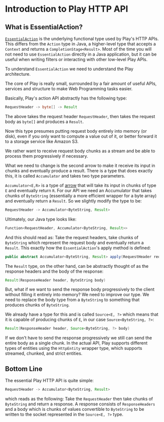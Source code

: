 <!--- Copyright (C) 2009-2017 Lightbend Inc. <https://www.lightbend.com> -->
# Introduction to Play HTTP API

## What is EssentialAction?

[`EssentialAction`](api/java/play/mvc/EssentialAction.html) is the underlying functional type used by Play's HTTP APIs. This differs from the `Action` type in Java, a higher-level type that accepts a `Context` and returns a `CompletionStage<Result>`. Most of the time you will not need to use `EssentialAction` directly in a Java application, but it can be useful when writing filters or interacting with other low-level Play APIs.

To understand `EssentialAction` we need to understand the Play architecture.

The core of Play is really small, surrounded by a fair amount of useful APIs, services and structure to make Web Programming tasks easier.

Basically, Play's action API abstractly has the following type:

```java
RequestHeader -> byte[] -> Result 
```

The above takes the request header `RequestHeader`, then takes the request body as `byte[]` and produces a `Result`.

Now this type presumes putting request body entirely into memory (or disk), even if you only want to compute a value out of it, or better forward it to a storage service like Amazon S3.

We rather want to receive request body chunks as a stream and be able to process them progressively if necessary.

What we need to change is the second arrow to make it receive its input in chunks and eventually produce a result. There is a type that does exactly this, it is called `Accumulator` and takes two type parameters.

`Accumulator<E,R>` is a type of [arrow](https://www.haskell.org/arrows/) that will take its input in chunks of type `E` and eventually return `R`. For our API we need an Accumulator that takes chunks of `ByteString` (essentially a more efficient wrapper for a byte array) and eventually return a `Result`. So we slightly modify the type to be:

```java
RequestHeader -> Accumulator<ByteString, Result>
```

Ultimately, our Java type looks like:

```java
Function<RequestHeader, Accumulator<ByteString, Result>>
```

And this should read as: Take the request headers, take chunks of `ByteString` which represent the request body and eventually return a `Result`. This exactly how the `EssentialAction`'s apply method is defined:

```java
public abstract Accumulator<ByteString, Result> apply(RequestHeader requestHeader);
```

The `Result` type, on the other hand, can be abstractly thought of as the response headers and the body of the response:

```java
Result(ResponseHeader header, ByteString body)
```

But, what if we want to send the response body progressively to the client without filling it entirely into memory? We need to improve our type. We need to replace the body type from a `ByteString` to something that produces chunks of `ByteString`. 

We already have a type for this and is called `Source<E, ?>` which means that it is capable of producing chunks of `E`, in our case `Source<ByteString, ?>`:

```java
Result(ResponseHeader header, Source<ByteString, ?> body)
```

If we don't have to send the response progressively we still can send the entire body as a single chunk. In the actual API, Play supports different types of entities using the `HttpEntity` wrapper type, which supports streamed, chunked, and strict entities.

## Bottom Line

The essential Play HTTP API is quite simple:

```java
RequestHeader -> Accumulator<ByteString, Result>
```

which reads as the following: Take the `RequestHeader` then take chunks of `ByteString` and return a response. A response consists of `ResponseHeaders` and a body which is chunks of values convertible to `ByteString` to be written to the socket represented in the `Source<E, ?>` type.

